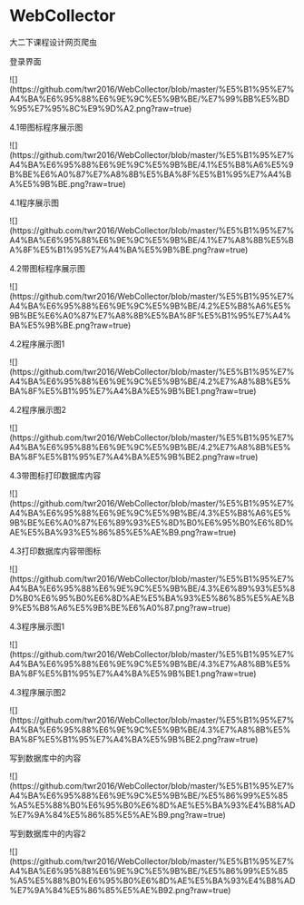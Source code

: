# WebCollector
大二下课程设计网页爬虫
<p>登录界面</p>
![](https://github.com/twr2016/WebCollector/blob/master/%E5%B1%95%E7%A4%BA%E6%95%88%E6%9E%9C%E5%9B%BE/%E7%99%BB%E5%BD%95%E7%95%8C%E9%9D%A2.png?raw=true)
<p>4.1带图标程序展示图</p>
![](https://github.com/twr2016/WebCollector/blob/master/%E5%B1%95%E7%A4%BA%E6%95%88%E6%9E%9C%E5%9B%BE/4.1%E5%B8%A6%E5%9B%BE%E6%A0%87%E7%A8%8B%E5%BA%8F%E5%B1%95%E7%A4%BA%E5%9B%BE.png?raw=true)
<p>4.1程序展示图</p>
![](https://github.com/twr2016/WebCollector/blob/master/%E5%B1%95%E7%A4%BA%E6%95%88%E6%9E%9C%E5%9B%BE/4.1%E7%A8%8B%E5%BA%8F%E5%B1%95%E7%A4%BA%E5%9B%BE.png?raw=true)
<p>4.2带图标程序展示图</p>
![](https://github.com/twr2016/WebCollector/blob/master/%E5%B1%95%E7%A4%BA%E6%95%88%E6%9E%9C%E5%9B%BE/4.2%E5%B8%A6%E5%9B%BE%E6%A0%87%E7%A8%8B%E5%BA%8F%E5%B1%95%E7%A4%BA%E5%9B%BE.png?raw=true)
<p>4.2程序展示图1</p>
![](https://github.com/twr2016/WebCollector/blob/master/%E5%B1%95%E7%A4%BA%E6%95%88%E6%9E%9C%E5%9B%BE/4.2%E7%A8%8B%E5%BA%8F%E5%B1%95%E7%A4%BA%E5%9B%BE1.png?raw=true)
<p>4.2程序展示图2</p>
![](https://github.com/twr2016/WebCollector/blob/master/%E5%B1%95%E7%A4%BA%E6%95%88%E6%9E%9C%E5%9B%BE/4.2%E7%A8%8B%E5%BA%8F%E5%B1%95%E7%A4%BA%E5%9B%BE2.png?raw=true)
<p>4.3带图标打印数据库内容</p>
![](https://github.com/twr2016/WebCollector/blob/master/%E5%B1%95%E7%A4%BA%E6%95%88%E6%9E%9C%E5%9B%BE/4.3%E5%B8%A6%E5%9B%BE%E6%A0%87%E6%89%93%E5%8D%B0%E6%95%B0%E6%8D%AE%E5%BA%93%E5%86%85%E5%AE%B9.png?raw=true)
<p>4.3打印数据库内容带图标</p>
![](https://github.com/twr2016/WebCollector/blob/master/%E5%B1%95%E7%A4%BA%E6%95%88%E6%9E%9C%E5%9B%BE/4.3%E6%89%93%E5%8D%B0%E6%95%B0%E6%8D%AE%E5%BA%93%E5%86%85%E5%AE%B9%E5%B8%A6%E5%9B%BE%E6%A0%87.png?raw=true)
<p>4.3程序展示图1</p>
![](https://github.com/twr2016/WebCollector/blob/master/%E5%B1%95%E7%A4%BA%E6%95%88%E6%9E%9C%E5%9B%BE/4.3%E7%A8%8B%E5%BA%8F%E5%B1%95%E7%A4%BA%E5%9B%BE1.png?raw=true)
<p>4.3程序展示图2</p>
![](https://github.com/twr2016/WebCollector/blob/master/%E5%B1%95%E7%A4%BA%E6%95%88%E6%9E%9C%E5%9B%BE/4.3%E7%A8%8B%E5%BA%8F%E5%B1%95%E7%A4%BA%E5%9B%BE2.png?raw=true)
<p>写到数据库中的内容</p>
![](https://github.com/twr2016/WebCollector/blob/master/%E5%B1%95%E7%A4%BA%E6%95%88%E6%9E%9C%E5%9B%BE/%E5%86%99%E5%85%A5%E5%88%B0%E6%95%B0%E6%8D%AE%E5%BA%93%E4%B8%AD%E7%9A%84%E5%86%85%E5%AE%B9.png?raw=true)
<p>写到数据库中的内容2</p>
![](https://github.com/twr2016/WebCollector/blob/master/%E5%B1%95%E7%A4%BA%E6%95%88%E6%9E%9C%E5%9B%BE/%E5%86%99%E5%85%A5%E5%88%B0%E6%95%B0%E6%8D%AE%E5%BA%93%E4%B8%AD%E7%9A%84%E5%86%85%E5%AE%B92.png?raw=true)
